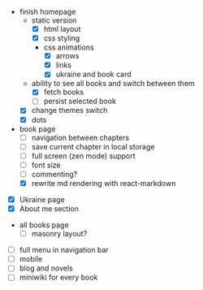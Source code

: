 - finish homepage
  - static version
    - [x] html layout
    - [x] css styling
    - css animations
      - [x] arrows
      - [x] links
      - [x] ukraine and book card
  - ability to see all books and switch between them 
    - [x] fetch books
    - [ ] persist selected book
  - [x] change themes switch
  - [x] dots
- book page
  - [ ] navigation between chapters
  - [ ] save current chapter in local storage
  - [ ] full screen (zen mode) support
  - [ ] font size
  - [ ] commenting?
  - [x] rewrite md rendering with react-markdown
- [x] Ukraine page
- [x] About me section
- all books page
  - [ ] masonry layout?
- [ ] full menu in navigation bar
- [ ] mobile
- [ ] blog and novels
- [ ] miniwiki for every book
